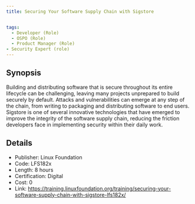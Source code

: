 ```yaml
---
title: Securing Your Software Supply Chain with Sigstore 


tags:
  - Developer (Role)
  - OSPO (Role)
  - Product Manager (Role)
- Security Expert (role)
---
```



## Synopsis


Building and distributing software that is secure throughout its entire lifecycle can be challenging, leaving many projects unprepared to build securely by default. Attacks and vulnerabilities can emerge at any step of the chain, from writing to packaging and distributing software to end users. Sigstore is one of several innovative technologies that have emerged to improve the integrity of the software supply chain, reducing the friction developers face in implementing security within their daily work.


## Details


- Publisher: Linux Foundation
- Code: LFS182x
- Length: 8 hours
- Certification: Digital
- Cost: 0
- Link: https://training.linuxfoundation.org/training/securing-your-software-supply-chain-with-sigstore-lfs182x/